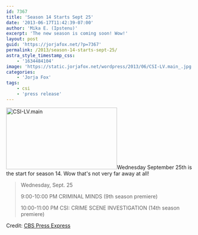 ```yaml
---
id: 7367
title: 'Season 14 Starts Sept 25'
date: '2013-06-17T11:42:39-07:00'
author: 'Mika E. (Ipstenu)'
excerpt: 'The new season is coming soon! Wow!'
layout: post
guid: 'https://jorjafox.net/?p=7367'
permalink: /2013/season-14-starts-sept-25/
astra_style_timestamp_css:
    - '1634484104'
image: 'https://static.jorjafox.net/wordpress/2013/06/CSI-LV.main_.jpg'
categories:
    - 'Jorja Fox'
tags:
    - csi
    - 'press release'
---
```


<img class="alignleft size-medium wp-image-7368" alt="CSI-LV.main" src="//static.jorjafox.net/wordpress/2013/06/CSI-LV.main_.jpg" width="300" height="167" />Wednesday September 25th is the start for season 14. Wow that's not very far away at all!
<blockquote>Wednesday, Sept. 25

9:00-10:00 PM CRIMINAL MINDS (9th season premiere)

10:00-11:00 PM CSI: CRIME SCENE INVESTIGATION (14th season premiere)</blockquote>
Credit: <a href="http://www.cbspressexpress.com/cbs-entertainment/releases/view?id=35855">CBS Press Express</a>